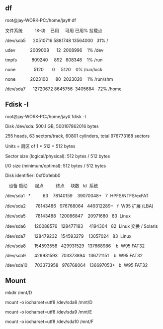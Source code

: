 ## df

root@jay-WORK-PC:/home/jay# df

文件系统          1K-块    已用     可用 已用% 挂载点

/dev/sda5      20510716 5881748 13564000   31% /

udev            2009008      12  2008996    1% /dev

tmpfs            809240     892   808348    1% /run

none               5120       0     5120    0% /run/lock

none            2023100      80  2023020    1% /run/shm

/dev/sda7      12720672 8645756  3405684   72% /home



## Fdisk -l

root@jay-WORK-PC:/home/jay# fdisk -l



Disk /dev/sda: 500.1 GB, 500107862016 bytes

255 heads, 63 sectors/track, 60801 cylinders, total 976773168 sectors

Units = 扇区 of 1 * 512 = 512 bytes

Sector size (logical/physical): 512 bytes / 512 bytes

I/O size (minimum/optimal): 512 bytes / 512 bytes

Disk identifier: 0xf0b1ebb0



   设备 启动      起点          终点     块数   Id  系统

/dev/sda1   *          63    78140159    39070048+   7  HPFS/NTFS/exFAT

/dev/sda2        78143486   976768064   449312289+   f  W95 扩展 (LBA)

/dev/sda5        78143488   120086847    20971680   83  Linux

/dev/sda6       120088576   128477183     4194304   82  Linux 交换 / Solaris

/dev/sda7       128479232   154593279    13057024   83  Linux

/dev/sda8       154593558   429931529   137668986    b  W95 FAT32

/dev/sda9       429931593   703373894   136721151    b  W95 FAT32

/dev/sda10      703373958   976768064   136697053+   b  W95 FAT32



## Mount

mkdir /mnt/D

mount -o iocharset=utf8 /dev/sda8 /mnt/D

mount -o iocharset=utf8 /dev/sda9 /mnt/E

mount -o iocharset=utf8 /dev/sda10 /mnt/F

